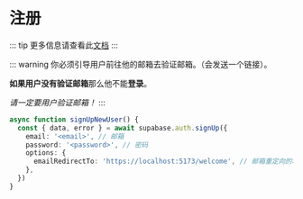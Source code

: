 # 注册
::: tip
更多信息请查看此[文档](https://supabase.com/docs/guides/auth/passwords?queryGroups=language&language=js&queryGroups=flow&flow=implicit#signing-up-with-an-email-and-password)
:::

::: warning
你必须引导用户前往他的邮箱去验证邮箱。（会发送一个链接）。

**如果用户没有验证邮箱**那么他不能**登录**。

*请一定要用户验证邮箱！*
:::

```ts
async function signUpNewUser() {
  const { data, error } = await supabase.auth.signUp({
    email: '<email>', // 邮箱
    password: '<password>', // 密码
    options: {
      emailRedirectTo: 'https://localhost:5173/welcome', // 邮箱重定向的地方 | 可选。
    },
  })
}
```

